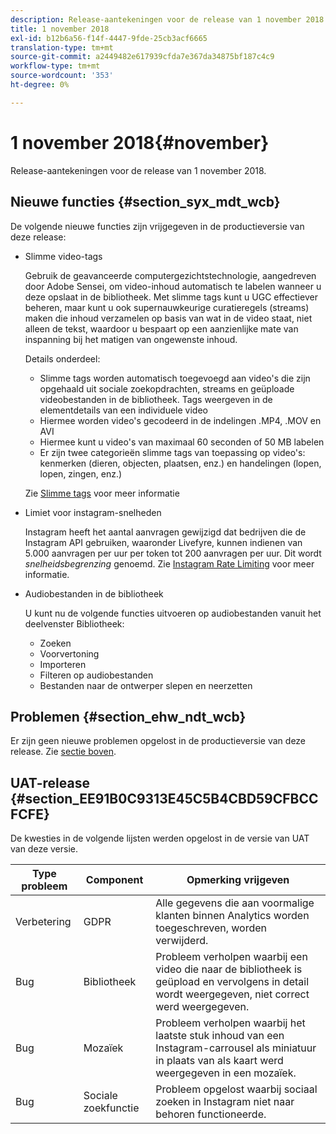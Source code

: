 ```yaml
---
description: Release-aantekeningen voor de release van 1 november 2018.
title: 1 november 2018
exl-id: b12b6a56-f14f-4447-9fde-25cb3acf6665
translation-type: tm+mt
source-git-commit: a2449482e617939cfda7e367da34875bf187c4c9
workflow-type: tm+mt
source-wordcount: '353'
ht-degree: 0%

---
```


# 1 november 2018{#november}

Release-aantekeningen voor de release van 1 november 2018.

## Nieuwe functies {#section_syx_mdt_wcb}

De volgende nieuwe functies zijn vrijgegeven in de productieversie van deze release:

* Slimme video-tags

   Gebruik de geavanceerde computergezichtstechnologie, aangedreven door Adobe Sensei, om video-inhoud automatisch te labelen wanneer u deze opslaat in de bibliotheek. Met slimme tags kunt u UGC effectiever beheren, maar kunt u ook supernauwkeurige curatieregels (streams) maken die inhoud verzamelen op basis van wat in de video staat, niet alleen de tekst, waardoor u bespaart op een aanzienlijke mate van inspanning bij het matigen van ongewenste inhoud.

   Details onderdeel:

   * Slimme tags worden automatisch toegevoegd aan video&#39;s die zijn opgehaald uit sociale zoekopdrachten, streams en geüploade videobestanden in de bibliotheek. Tags weergeven in de elementdetails van een individuele video
   * Hiermee worden video&#39;s gecodeerd in de indelingen .MP4, .MOV en AVI
   * Hiermee kunt u video&#39;s van maximaal 60 seconden of 50 MB labelen
   * Er zijn twee categorieën slimme tags van toepassing op video&#39;s: kenmerken (dieren, objecten, plaatsen, enz.) en handelingen (lopen, lopen, zingen, enz.)

   Zie [Slimme tags](/help/using/c-features-livefyre/c-smart-tags/c-smart-tags.md#c_smart_tags) voor meer informatie

* Limiet voor instagram-snelheden

   Instagram heeft het aantal aanvragen gewijzigd dat bedrijven die de Instagram API gebruiken, waaronder Livefyre, kunnen indienen van 5.000 aanvragen per uur per token tot 200 aanvragen per uur. Dit wordt *snelheidsbegrenzing* genoemd. Zie [Instagram Rate Limiting](/help/using/c-streams/c-instagram-rate-limiting.md) voor meer informatie.

* Audiobestanden in de bibliotheek

   U kunt nu de volgende functies uitvoeren op audiobestanden vanuit het deelvenster Bibliotheek:

   * Zoeken
   * Voorvertoning
   * Importeren
   * Filteren op audiobestanden
   * Bestanden naar de ontwerper slepen en neerzetten

## Problemen {#section_ehw_ndt_wcb}

Er zijn geen nieuwe problemen opgelost in de productieversie van deze release. Zie [sectie boven](#c_rn/section_syx_mdt_wcb).

## UAT-release {#section_EE91B0C9313E45C5B4CBD59CFBCCFCFE}

De kwesties in de volgende lijsten werden opgelost in de versie van UAT van deze versie.

| **Type probleem** | **Component** | **Opmerking vrijgeven** |
|---|---|---|
| Verbetering | GDPR | Alle gegevens die aan voormalige klanten binnen Analytics worden toegeschreven, worden verwijderd. |
| Bug | Bibliotheek | Probleem verholpen waarbij een video die naar de bibliotheek is geüpload en vervolgens in detail wordt weergegeven, niet correct werd weergegeven. |
| Bug | Mozaïek | Probleem verholpen waarbij het laatste stuk inhoud van een Instagram-carrousel als miniatuur in plaats van als kaart werd weergegeven in een mozaïek. |
| Bug | Sociale zoekfunctie | Probleem opgelost waarbij sociaal zoeken in Instagram niet naar behoren functioneerde. |
